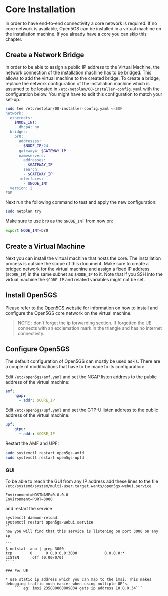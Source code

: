 # Core Installation

In order to have end-to-end connectivity a core network is required.
If no core network is available, Open5GS can be installed in a virtual machine on the installation machine.
If you already have a core you can skip this chapter.

## Create a Network Bridge

In order to be able to assign a public IP address to the Virtual Machine, the network connection of the installation machine has to be bridged.
This allows to add the virtual machine to the created bridge.
To create a bridge, replace the network configuration of the installation machine which is assumed to be located in `/etc/netplan/00-installer-config.yaml` with the configuration below.
You might have to edit this configuration to match your set-up.

``` bash
sudo tee /etc/netplan/00-installer-config.yaml <<EOF
network:
  ethernets:
    $NODE_INT:
      dhcp4: no
  bridges:
    br0:
      addresses:
      - $NODE_IP/24
      gateway4: $GATEWAY_IP
      nameservers:
        addresses:
        - $GATEWAY_IP
        search:
        - $GATEWAY_IP
      interfaces:
        - $NODE_INT
  version: 2
EOF
```

Next run the following command to test and apply the new configuration:

``` bash
sudo netplan try
```

Make sure to use `br0` as the `$NODE_INT` from now on:

``` bash
export NODE_INT=br0
```

## Create a Virtual Machine

Next you can install the virtual machine that hosts the core.
The installation process is outside the scope of this document.
Make sure to create a bridged network for the virtual machine and assign a fixed IP address (`$CORE_IP`) in the same subnet as `$NODE_IP` to it.
Note that if you SSH into the virtual machine the `$CORE_IP` and related variables might not be set.

## Install Open5GS

Please refer to [the Open5GS website](https://open5gs.org/open5gs/docs/guide/01-quickstart/) for information on how to install and configure the Open5GS core network on the virtual machine.

> NOTE : don't forget the ip forwarding section. If forgotten the UE connects with an exclemation mark in the triangle and has no internet connectivity.

## Configure Open5GS

The default configuration of Open5GS can mostly be used as-is.
There are a couple of modifications that have to be made to its configuration:

Edit `/etc/open5gs/amf.yaml` and set the NGAP listen address to the public address of the virtual machine:

``` yaml
amf:
    ngap:
      - addr: $CORE_IP
```

Edit `/etc/open5gs/upf.yaml` and set the GTP-U listen address to the public address of the virtual machine:

``` yaml
upf:
    gtpu:
      - addr: $CORE_IP
```

Restart the AMF and UPF:

``` bash
sudo systemctl restart open5gs-amfd
sudo systemctl restart open5gs-upfd
```

### GUI
To be able to reach the GUI from any IP address add these lines to the file ```/etc/systemd/system/multi-user.target.wants/open5gs-webui.service```

```
Environment=HOSTNAME=0.0.0.0
Environment=PORT=3000
```
and restart the service 

``````
systemctl daemon-reload
systemctl restart open5gs-webui.service
```
now you will find that this service is listening on port 3000 on any ip

```
$ netstat -ano | grep 3000
tcp        0      0 0.0.0.0:3000            0.0.0.0:*               LISTEN      off (0.00/0/0)
````

### Per UE

* use static ip address which you can map to the imsi. This makes debugging traffic much easier when using multiple UE's. 
    ``` eg: imsi 235880000009834 gets ip address 10.0.0.34```

